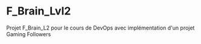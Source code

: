 # F_Brain_Lvl2
Projet F_Brain_L2 pour le cours de DevOps avec implémentation d'un projet Gaming Followers 
